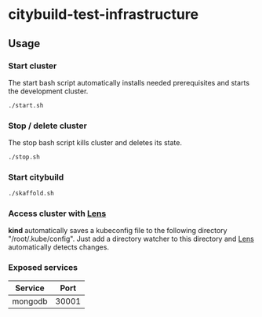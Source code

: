 # citybuild-test-infrastructure

## Usage

### Start cluster
The start bash script automatically installs needed prerequisites and starts the development cluster.
```bash
./start.sh
```

### Stop / delete cluster
The stop bash script kills cluster and deletes its state.
```bash
./stop.sh
```

### Start citybuild
```bash
./skaffold.sh
```

### Access cluster with [Lens](https://k8slens.dev/)
**kind** automatically saves a kubeconfig file to the following directory "/root/.kube/config".
Just add a directory watcher to this directory and [Lens](https://k8slens.dev/) automatically detects changes.

### Exposed services
| Service       | Port  |
|---------------|-------|
| mongodb       | 30001 |
